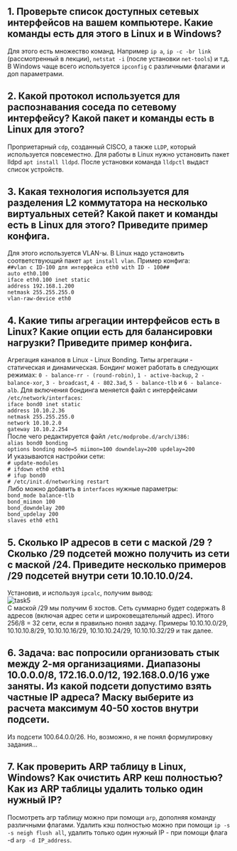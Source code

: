 ## 1. Проверьте список доступных сетевых интерфейсов на вашем компьютере. Какие команды есть для этого в Linux и в Windows?
Для этого есть множество команд. Например ``ip a``, ``ip -c -br link`` (рассмотренный в лекции), ``netstat -i``  (после установки ``net-tools``) и т.д. В Windows чаще всего используется ``ipconfig`` с различными флагами и доп параметрами. 

## 2. Какой протокол используется для распознавания соседа по сетевому интерфейсу? Какой пакет и команды есть в Linux для этого?
Проприетарный ``cdp``, созданный CISCO, а также ``LLDP``, который используется повсеместно. Для работы в Linux нужно установить пакет lldpd ``apt install lldpd``. После установки команда ``lldpctl`` выдаст список устройств.

## 3. Какая технология используется для разделения L2 коммутатора на несколько виртуальных сетей? Какой пакет и команды есть в Linux для этого? Приведите пример конфига.
Для этого используется VLAN-ы. В Linux надо установить соответствующий пакет ``apt install vlan``. Пример конфига:  
``##vlan с ID-100 для интерфейса eth0 with ID - 100##``  
``auto eth0.100``  
``iface eth0.100 inet static``  
``address 192.168.1.200``  
``netmask 255.255.255.0``  
``vlan-raw-device eth0``  

## 4. Какие типы агрегации интерфейсов есть в Linux? Какие опции есть для балансировки нагрузки? Приведите пример конфига.
Агрегация каналов в Linux - Linux Bonding. Типы агрегации - статическая и динамическая. Бондинг может работать в следующих режимах: ``0 - balance-rr - (round-robin)``, ``1 - active-backup``, ``2 - balance-xor``, ``3 - broadcast``, ``4 - 802.3ad``, ``5 - balance-tlb`` и ``6 - balance-alb``. Для включения бондинга меняется файл с интерфейсами ``/etc/network/interfaces``:  
``iface bond0 inet static``  
``address 10.10.2.36``  
``netmask 255.255.255.0``  
``network 10.10.2.0``  
``gateway 10.10.2.254``  
После чего редактируется файл ``/etc/modprobe.d/arch/i386:``  
``alias bond0 bonding``  
``options bonding mode=5 miimon=100 downdelay=200 updelay=200``  
И указываются настройки сети:  
``# update-modules``  
``# ifdown eth0 eth1``  
``# ifup bond0``  
``# /etc/init.d/networking restart``  
Либо можно добавить в ``interfaces`` нужные параметры:  
``bond_mode balance-tlb``  
``bond_miimon 100``  
``bond_downdelay 200``  
``bond_updelay 200``  
``slaves eth0 eth1``

## 5. Сколько IP адресов в сети с маской /29 ? Сколько /29 подсетей можно получить из сети с маской /24. Приведите несколько примеров /29 подсетей внутри сети 10.10.10.0/24.
Установив, и используя ``ipcalc``, получим вывод:  
![task5](https://user-images.githubusercontent.com/68470186/133195741-a3b850e8-3142-49f1-8781-1d726d8edd9a.png)  
С маской /29 мы получим 6 хостов. Cеть суммарно будет содержать 8 адресов (включая адрес сети и широковещательный адрес). Итого 256/8 = 32 сети, если я правильно понял задачу.  Примеры 10.10.10.0/29, 10.10.10.8/29, 10.10.10.16/29, 10.10.10.24/29, 10.10.10.32/29 и так далее.


## 6. Задача: вас попросили организовать стык между 2-мя организациями. Диапазоны 10.0.0.0/8, 172.16.0.0/12, 192.168.0.0/16 уже заняты. Из какой подсети допустимо взять частные IP адреса? Маску выберите из расчета максимум 40-50 хостов внутри подсети.
Из подсети 100.64.0.0/26. Но, возможно, я не понял формулировку задания...


## 7. Как проверить ARP таблицу в Linux, Windows? Как очистить ARP кеш полностью? Как из ARP таблицы удалить только один нужный IP?
Посмотреть arp таблицу можно при помощи ``arp``, дополняя команду различными флагами. Удалить кэш полностью можно при помощи ``ip -s -s neigh flush all``, удалить только один нужный IP - при помощи флага -d ``arp -d IP_address``.
